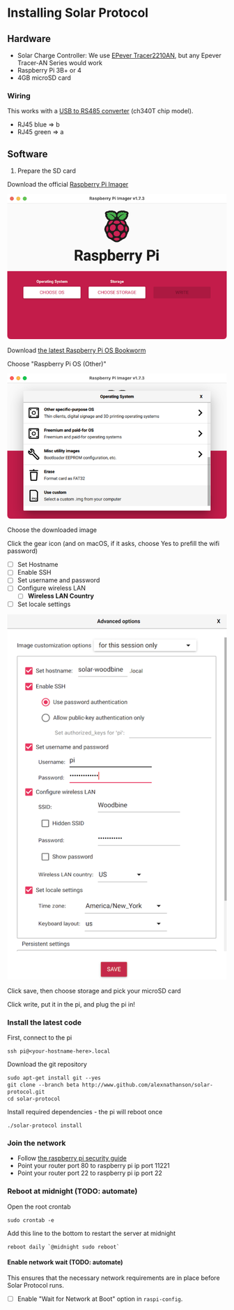 # Installing Solar Protocol

## Hardware

* Solar Charge Controller: We use [EPever Tracer2210AN](https://www.epever.com/product/tracer-an-10-40a-mppt-charge-controller/), but any Epever Tracer-AN Series would work
* Raspberry Pi 3B+ or 4
* 4GB microSD card

### Wiring

This works with a [USB to RS485 converter](https://www.sparkfun.com/products/15938) (ch340T chip model).

* RJ45 blue => b
* RJ45 green => a

## Software

1. Prepare the SD card

Download the official [Raspberry Pi Imager](https://www.raspberrypi.com/software/)

![rpi imager screen](images/raspberry-pi-imager.png)

Download [the latest Raspberry Pi OS Bookworm](https://raspi.debian.net/tested/20220808_raspi_4_bookworm.img.xz)

Choose "Raspberry Pi OS (Other)"

![choosing Use Custom](images/use-custom.png)

Choose the downloaded image

Click the gear icon (and on macOS, if it asks, choose Yes to prefill the wifi password)

- [ ] Set Hostname
- [ ] Enable SSH
- [ ] Set username and password
- [ ] Configure wireless LAN
    - [ ] **Wireless LAN Country**
- [ ] Set locale settings

![image of needed options](images/raspberry-pi-advanced-options.png)

Click save, then choose storage and pick your microSD card

Click write, put it in the pi, and plug the pi in!

### Install the latest code

First, connect to the pi

    ssh pi@<your-hostname-here>.local

Download the git repository

    sudo apt-get install git --yes
    git clone --branch beta http://www.github.com/alexnathanson/solar-protocol.git
    cd solar-protocol

Install required dependencies - the pi will reboot once

    ./solar-protocol install

### Join the network

* Follow [the raspberry pi security guide](https://www.raspberrypi.com/documentation/computers/configuration.html#securing-your-raspberry-pi)
* Point your router port 80 to raspberry pi ip port 11221
* Point your router port 22 to raspberry pi ip port 22

### Reboot at midnight (TODO: automate)

Open the root crontab

    sudo crontab -e

Add this line to the bottom to restart the server at midnight

    reboot daily `@midnight sudo reboot`

#### Enable network wait (TODO: automate)

This ensures that the necessary network requirements are in place before Solar Protocol runs.

- [ ] Enable "Wait for Network at Boot" option in `raspi-config`.
